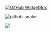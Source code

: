 [![GitHub WidgetBox](https://github-widgetbox.vercel.app/api/profile?username=Xeron2000&data=followers,repositories,stars,commits&theme=nautilus)](https://github.com/Jurredr/github-widgetbox)

<picture>
  <source media="(prefers-color-scheme: dark)" srcset="https://github.com/Xeron2000/Xeron2000/blob/output/github-contribution-grid-snake-dark.svg" />
  <source media="(prefers-color-scheme: light)" srcset="https://github.com/Xeron2000/Xeron2000/blob/output/github-contribution-grid-snake.svg" />
  <img alt="github-snake" src="github-snake.svg" />
</picture>

![](https://github-profile-summary-cards.vercel.app/api/cards/profile-details?username=Xeron2000&theme=tokyonight)

